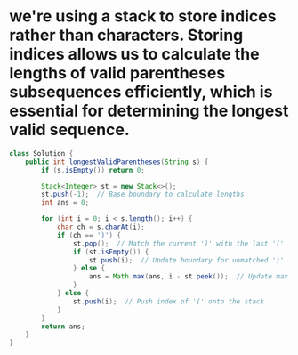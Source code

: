 # we're using a stack to store indices rather than characters. Storing indices allows us to calculate the lengths of valid parentheses subsequences efficiently, which is essential for determining the longest valid sequence.
```java
class Solution {    
    public int longestValidParentheses(String s) {
        if (s.isEmpty()) return 0;

        Stack<Integer> st = new Stack<>();
        st.push(-1);  // Base boundary to calculate lengths
        int ans = 0;

        for (int i = 0; i < s.length(); i++) {
            char ch = s.charAt(i);
            if (ch == ')') {
                st.pop();  // Match the current ')' with the last '('
                if (st.isEmpty()) {
                    st.push(i);  // Update boundary for unmatched ')'
                } else {
                    ans = Math.max(ans, i - st.peek());  // Update max length
                }
            } else {
                st.push(i);  // Push index of '(' onto the stack
            }
        }
        return ans;
    }
}

```
